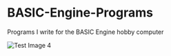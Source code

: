 # BASIC-Engine-Programs
Programs I write for the BASIC Engine hobby computer

![Test Image 4](https://github.com/bitartrate/BASIC-Engine-Programs/blob/master/doc/SpriteMakerV109152019.png?raw=true)
